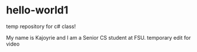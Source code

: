 # hello-world1
temp repository for c# class!

My name is Kajoyrie and I am a Senior CS student at FSU.
temporary edit for video
